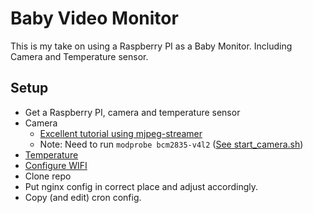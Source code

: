 # Baby Video Monitor

This is my take on using a Raspberry PI as a Baby Monitor. Including Camera and Temperature sensor.

## Setup
- Get a Raspberry PI, camera and temperature sensor
- Camera
  - [Excellent tutorial using mjpeg-streamer](http://www.the-hawkes.de/a-raspberry-pi-powered-baby-monitor-22.html)
  - Note: Need to run `modprobe bcm2835-v4l2` ([See start_camera.sh](../blob/master/server/start_camera.sh))
- [Temperature](https://www.modmypi.com/blog/ds18b20-one-wire-digital-temperature-sensor-and-the-raspberry-pi)
- [Configure WIFI](http://weworkweplay.com/play/automatically-connect-a-raspberry-pi-to-a-wifi-network/)
- Clone repo
- Put nginx config in correct place and adjust accordingly.
- Copy (and edit) cron config.